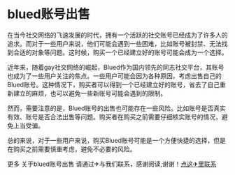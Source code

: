 # blued账号出售

在当今社交网络的飞速发展的时代，拥有一个活跃的社交账号已经成为了许多人的追求。而对于一些用户来说，他们可能会遇到一些困难，比如账号被封禁、无法找到合适的对象等问题。这时候，购买一个已经建立好的账号可能会成为一个选择。

近年来，随着gay社交网络的崛起，Blued作为国内领先的同志社交平台，其账号也成为了一些用户关注的焦点。一些用户可能会因为各种原因，考虑出售自己的Blued账号。这种情况下，购买者可以得到一个已经建立好的账号，省去了自己重新建立的麻烦，也可以避免一些新账号可能会遇到的限制。

然而，需要注意的是，Blued账号的出售也可能存在一些风险。比如账号是否真实有效、账号是否合法出售等问题。购买者在购买之前需要仔细核实账号的情况，避免上当受骗。

总的来说，对于一些用户来说，购买Blued账号可能是一个方便快捷的选择，但是在购买之前需要慎重考虑，避免不必要的风险。

更多 关于blued账号出售 请通过✈与我们联系，感谢阅读,谢谢！[点这✈里联系](https://b.k02.cc)